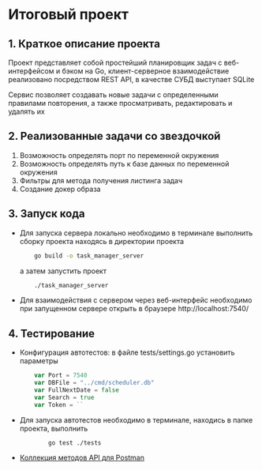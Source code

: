 # Итоговый проект

## 1. Краткое описание проекта
Проект представляет собой простейший планировщик задач с веб-интерфейсом и бэком на Go, клиент-серверное взаимодействие реализовано посредством REST API, в качестве СУБД выступает SQLite

Сервис позволяет создавать новые задачи с определенными правилами повторения, а также просматривать, редактировать и удалять их

## 2. Реализованные задачи со звездочкой
1. Возможность определять порт по переменной окружения
2. Возможность определять путь к базе данных по переменной окружения
3. Фильтры для метода получения листинга задач
4. Создание докер образа

## 3. Запуск кода
 - Для запуска сервера локально необходимо в терминале выполнить сборку проекта находясь в директории проекта
    ```sh
        go build -o task_manager_server
    ```
    а затем запустить проект
    ```sh
        ./task_manager_server
    ```
 - Для взаимодействия с сервером через веб-интерфейс необходимо при запущенном сервере открыть в браузере
http://localhost:7540/

## 4. Тестирование
- Конфигурация автотестов: в файле tests/settings.go установить параметры
    ```go
        var Port = 7540
        var DBFile = "../cmd/scheduler.db"
        var FullNextDate = false
        var Search = true
        var Token = ``
    ```
- Для запуска автотестов необходимо в терминале, находись в папке проекта, выполнить
    ```sh
            go test ./tests
    ```
- [Коллекция методов API для Postman](https://www.postman.com/timur-tikhomirov/workspace/yandex/request/)
